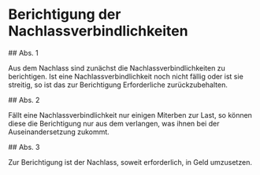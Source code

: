 # Berichtigung der Nachlassverbindlichkeiten



\#\# Abs. 1

 Aus dem Nachlass sind zunächst die Nachlassverbindlichkeiten zu berichtigen. Ist eine Nachlassverbindlichkeit noch nicht fällig oder ist sie streitig, so ist das zur Berichtigung Erforderliche zurückzubehalten.

\#\# Abs. 2

 Fällt eine Nachlassverbindlichkeit nur einigen Miterben zur Last, so können diese die Berichtigung nur aus dem verlangen, was ihnen bei der Auseinandersetzung zukommt.

\#\# Abs. 3

 Zur Berichtigung ist der Nachlass, soweit erforderlich, in Geld umzusetzen. 

